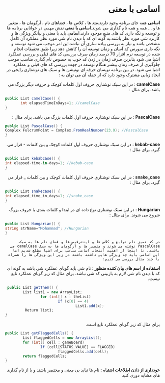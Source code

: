 <div dir="rtl">

# اسامی با معنی

**اسامی** همه جای برنامه وجود دارند.متد ها ، کلاس ها ، فضاهای نام ، آرگومان ها ، متغیر ها و ... همه و همه نام گذاری می شوند.**اسامی با معنی** نقش مهمی در خوانایی برنامه ها و توسعه و نگه داری کد های منبع موجود دارند.**اسامی** باید با معنی و بیانگر ویژگی ها و کاربرد شی مورد نظر باشند،به گونه ای که با دیدن نام شی مورد نظر عملکرد آن کامل مشخص باشد و نیاز به بررسی پیاده سازی آن نباشد.این امر موجب می شود توسعه و نگه داری سورس کد آسان و زمان توسعه آن را کاهش دهد زیرا طبق تحقیقات انجام شده در توسعه نرم افزار 70 درصد زمان صرف بررسی کد های قبلی و بررسی عملکرد اشیا می شود بنابرین صرف زمان در زدن کد خوب به خصوص نام گذاری مناسب موجب جلوگیری از صرف زمان بیشتر هنگام توسعه در جهت بررسی کد های قبلی و عملکرد اشیا می شود.
در بین برنامه نویسان حرفه ای نوتیشن ها و سبک های نوشتاری رایجی در ایجاد زبانی مشترک وجود دارد که از جمله آن می توان به :

  **camelCase** : در این سبک نوشتاری حروف اول کلمات کوچک و حروف دیگر بزرگ می باشد. برای مثال :
 </div>  
 
 ```csharp
 public List camelCase() {
        int elapsedTimeInDays=1; //camelCase 
 }
 ```
 
  <div dir="rtl">
  
  **PascalCase**  : در این سبک نوشتاری حروف اول کلمات بزرگ می باشد. برای مثال :  
  
  </div> 
  
  ```csharp
  public List PascalCase() {
  Complex FulcrumPoint = Complex.FromRealNumber(23.0); //PascalCase
  }
  ```
  
  <div dir="rtl">
  
  **kebab-case** : در این سبک نوشتاری حروف اول کلمات کوچک و بین کلمات  - قرار می گیرد. برای مثال :
  
  </div> 
  
  ```csharp
  public List kebabcase() {
  int elapsed-time-in-days=1; //kebab-case
  }
  ```
  
  <div dir="rtl">
  
  **snake_case** : در این سبک نوشتاری حروف اول کلمات کوچک و بین کلمات _ قرار می گیرد. برای مثال :
  
  </div> 
  
  ```csharp
  public List snakecase() {
  int elapsed_time_in_days=1; //snake_case 
  }
  ```
  
  <div dir="rtl">
  
  **Hungarian**  : در این سبک نوشتاری نوع داده ای در ابتدا و کلمات بعدی با حروف بزرگ شروع می شوند. برای مثال :
  
  </div> 
  
  ```csharp
  public List Hungarian() {
  string strName="Mohammad"; //Hungarian
  }
  ```
  

  <div dir="rtl">
  
    در کد تمیز نام توابع و کلاس ها و اینترفیس ها و فضای نام ها به سبک PascalCase نوشته می شوند و متغیر ها و آرگومان ها به سبک camelCase می باشند. تا اینجا از اهمیت انتخاب اسامی مناسب برای اشیا مطلع شدیم اما این اسامی باید چه ویژگی هایی داشته باشند در زیر این ویژگی ها را همراه با چند مثال بررسی می کنیم:
  
  **استفاده از اسم های بیان کننده منظور** : نام شی باید گویای عملکرد شی باشد به گونه ای که با دیدن نام شی  لازم به بازبینی کد شی نباشد.
    برای مثال کد زیر گویای عملکرد تابع نیست. 
  </div>
  
```csharp
 public List getThem() {
        List list1 = new ArrayList;
                for (int[] x : theList)
                        If (x[0] == 4)
                                List1.add(x);
         Return list1;
}
```

 <div dir="rtl">
     برای مثال کد زیر گویای عملکرد تابع است.
  </div>
  
```csharp
public List getFlaggedCells() {
        List flaggedCells = new ArrayList();
        for (int[] cell : gameBoard)
                If (cell[STATUS_VALUE] == FLAGGED)
                        flaggedCells.add(cell);
        return flaggedCells;
}
```
 <div dir="rtl">
 
 
 
 **خودداری از دادن اطلاعات اشتباه** : نام ها نباید بی معنی و مختصر باشند و یا از نام گذاری های مشابه دوری کنید
    
</div>
